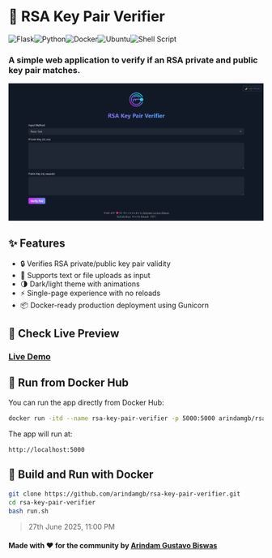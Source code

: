 # 🔐 RSA Key Pair Verifier

![Flask](https://img.shields.io/badge/flask-%23000.svg?style=for-the-badge&logo=flask&logoColor=white)![Python](https://img.shields.io/badge/python-3670A0?style=for-the-badge&logo=python&logoColor=ffdd54)![Docker](https://img.shields.io/badge/docker-%230db7ed.svg?style=for-the-badge&logo=docker&logoColor=white)![Ubuntu](https://img.shields.io/badge/Ubuntu-E95420?style=for-the-badge&logo=ubuntu&logoColor=white)![Shell Script](https://img.shields.io/badge/shell_script-%23121011.svg?style=for-the-badge&logo=gnu-bash&logoColor=white)

### A simple web application to verify if an RSA private and public key pair matches.

![Screenshot](static/ss.png)

## ✨ Features

- 🔒 Verifies RSA private/public key pair validity
- 🧠 Supports text or file uploads as input
- 🌗 Dark/light theme with animations
- ⚡ Single-page experience with no reloads
- 📦 Docker-ready production deployment using Gunicorn

## 🚀 Check Live Preview
### [Live Demo](https://rsakeypairverifier.arindamgb.com/)

## 🐳 Run from Docker Hub

You can run the app directly from Docker Hub:

```bash
docker run -itd --name rsa-key-pair-verifier -p 5000:5000 arindamgb/rsa-key-pair-verifier:latest
```
The app will run at:
```
http://localhost:5000
```

## 🐋 Build and Run with Docker

```bash
git clone https://github.com/arindamgb/rsa-key-pair-verifier.git
cd rsa-key-pair-verifier
bash run.sh
```
> 27th June 2025, 11:00 PM

#### Made with ❤️ for the community by [Arindam Gustavo Biswas](https://www.linkedin.com/in/arindamgb/)
